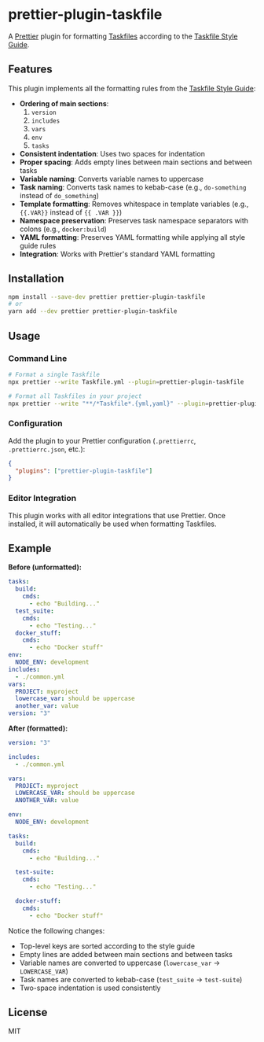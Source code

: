 # prettier-plugin-taskfile

A [Prettier](https://prettier.io/) plugin for formatting [Taskfiles](https://taskfile.dev/) according to the [Taskfile Style Guide](https://taskfile.dev/styleguide/).

## Features

This plugin implements all the formatting rules from the [Taskfile Style Guide](https://taskfile.dev/styleguide/):

- **Ordering of main sections**:
  1. `version`
  2. `includes`
  3. `vars`
  4. `env`
  5. `tasks`
- **Consistent indentation**: Uses two spaces for indentation
- **Proper spacing**: Adds empty lines between main sections and between tasks
- **Variable naming**: Converts variable names to uppercase
- **Task naming**: Converts task names to kebab-case (e.g., `do-something` instead of `do_something`)
- **Template formatting**: Removes whitespace in template variables (e.g., `{{.VAR}}` instead of `{{ .VAR }}`)
- **Namespace preservation**: Preserves task namespace separators with colons (e.g., `docker:build`)
- **YAML formatting**: Preserves YAML formatting while applying all style guide rules
- **Integration**: Works with Prettier's standard YAML formatting

## Installation

```bash
npm install --save-dev prettier prettier-plugin-taskfile
# or
yarn add --dev prettier prettier-plugin-taskfile
```

## Usage

### Command Line

```bash
# Format a single Taskfile
npx prettier --write Taskfile.yml --plugin=prettier-plugin-taskfile

# Format all Taskfiles in your project
npx prettier --write "**/*Taskfile*.{yml,yaml}" --plugin=prettier-plugin-taskfile
```

### Configuration

Add the plugin to your Prettier configuration (`.prettierrc`, `.prettierrc.json`, etc.):

```json
{
  "plugins": ["prettier-plugin-taskfile"]
}
```

### Editor Integration

This plugin works with all editor integrations that use Prettier. Once installed, it will automatically be used when formatting Taskfiles.

## Example

**Before (unformatted):**

```yaml
tasks:
  build:
    cmds:
      - echo "Building..."
  test_suite:
    cmds:
      - echo "Testing..."
  docker_stuff:
    cmds:
      - echo "Docker stuff"
env:
  NODE_ENV: development
includes:
  - ./common.yml
vars:
  PROJECT: myproject
  lowercase_var: should be uppercase
  another_var: value
version: "3"
```

**After (formatted):**

```yaml
version: "3"

includes:
  - ./common.yml

vars:
  PROJECT: myproject
  LOWERCASE_VAR: should be uppercase
  ANOTHER_VAR: value

env:
  NODE_ENV: development

tasks:
  build:
    cmds:
      - echo "Building..."

  test-suite:
    cmds:
      - echo "Testing..."

  docker-stuff:
    cmds:
      - echo "Docker stuff"
```

Notice the following changes:

- Top-level keys are sorted according to the style guide
- Empty lines are added between main sections and between tasks
- Variable names are converted to uppercase (`lowercase_var` → `LOWERCASE_VAR`)
- Task names are converted to kebab-case (`test_suite` → `test-suite`)
- Two-space indentation is used consistently

## License

MIT
